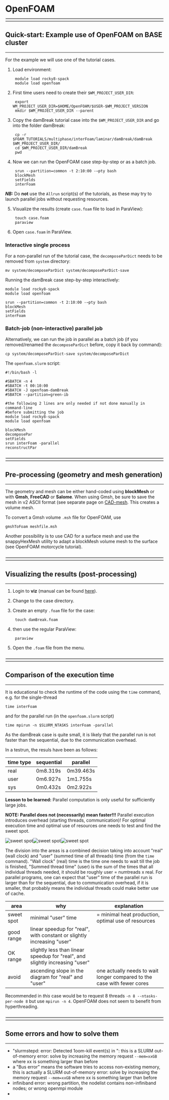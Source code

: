# OpenFOAM

<br>
<hr style="margin-right: 0px; margin-bottom: 4px; margin-left: 0px; margin-top: -24px; border:2px solid  #d9d9d9 "></hr>
<hr style="margin: 4px 0px; border:1px solid  #d9d9d9 "></hr>

## Quick-start: Example use of OpenFOAM on BASE cluster

---

For the example we will use one of the tutorial cases.

1. Load environment:
    
		module load rocky8-spack
		module load openfoam

2. First time users need to create their `$WM_PROJECT_USER_DIR`:

		export WM_PROJECT_USER_DIR=$HOME/OpenFOAM/$USER-$WM_PROJECT_VERSION
		mkdir $WM_PROJECT_USER_DIR --parent

3. Copy the damBreak tutorial case into the `$WM_PROJECT_USER_DIR` and go into the folder damBreak:

		cp -r $FOAM_TUTORIALS/multiphase/interFoam/laminar/damBreak/damBreak $WM_PROJECT_USER_DIR/
		cd $WM_PROJECT_USER_DIR/damBreak
		pwd

4. Now we can run the OpenFOAM case step-by-step or as a batch job.

	    srun --partition=common -t 2:10:00 -−pty bash
	    blockMesh
	    setFields
	    interFoam


***NB:*** Do **not** use the `Allrun` script(s) of the tutorials, as these may try to launch parallel jobs without requesting resources.

5. Visualize the results (create `case.foam` file to load in ParaView):

		touch case.foam
		paraview

6. Open `case.foam` in ParaView.


### Interactive single process

For a non-parallel run of the tutorial case, the `decomposeParDict` needs to be removed from `system` directory:

    mv system/decomposeParDict system/decomposeParDict-save

Running the damBreak case step-by-step interactively:

    module load rocky8-spack
    module load openfoam
    
    srun --partition=common -t 2:10:00 -−pty bash 
    blockMesh
    setFields
    interFoam



### Batch-job (non-interactive) parallel job

Alternatively, we can run the job in parallel as a batch job
(if you removed/renamed the `decomposeParDict` before, copy  it back by command): 

	cp system/decomposeParDict-save system/decomposeParDict

The `openfoam.slurm` script:

    #!/bin/bash -l
    
    #SBATCH -n 4
    #SBATCH -t 00:10:00  
    #SBATCH -J openfoam-damBreak
    #SBATCH --partition=green-ib
    
    #the following 2 lines are only needed if not done manually in command-line
    #before submitting the job
    module load rocky8-spack
    module load openfoam
    
    blockMesh
    decomposePar
    setFields
    srun interFoam -parallel
    reconstructPar

<!--   
<br>
<br>
<hr style="margin-right: 0px; margin-bottom: 4px; margin-left: 0px; margin-top: -24px; border:2px solid  #d9d9d9 "></hr>
<hr style="margin: 4px 0px; border:1px solid  #d9d9d9 "></hr>

## Which module and which node to use?

---

Here are timings for the `simpleFoam` solver with the motorBike case on empty nodes:

Empty nodes:

| module\ node | green (empty) | gray (empty) | green (full) |
|--------------|---------------|--------------|--------------|
| openfoam-v1912 | 16m0.781s | 20m30.122s | 40m15.321s |
| spack-green | 15m18.835s | - | 37m17.363s | 
| spack-gray | 15m18.537s | 19m8.511s | 37m53.517s |

Surprisingly, the timing between the different modules is not much different. However, on full nodes we experienced a significant difference to the empty nodes.
This is probably due to two reasons, full nodes cannot run on boost-clock-frequency and there may be congestion of the memory lanes. A Xeon Skylake CPU has only 6 memory lanes to be shared by 20 cores. If a memory intensive application is on the other cores, this may cause a slow-down.
-->

<br>
<br>
<hr style="margin-right: 0px; margin-bottom: 4px; margin-left: 0px; margin-top: -24px; border:2px solid  #d9d9d9 "></hr>
<hr style="margin: 4px 0px; border:1px solid  #d9d9d9 "></hr>

## Pre-processing (geometry and mesh generation)

---

The geometry and mesh can be either hand-coded using **blockMesh** or with **Gmsh**, **FreeCAD** or **Salome**. When using Gmsh, be sure to save the mesh in v2 ASCII format (see separate page on [CAD-mesh](cad-mesh.md). This creates a volume mesh.

To convert a Gmsh volume `.msh` file for OpenFOAM, use

    gmshToFoam meshfile.msh

Another possibility is to use CAD for a surface mesh and use the snappyHexMesh utility to adapt a blockMesh volume mesh to the surface (see OpenFOAM motorcycle tutorial).

<br>
<br>
<hr style="margin-right: 0px; margin-bottom: 4px; margin-left: 0px; margin-top: -24px; border:2px solid  #d9d9d9 "></hr>
<hr style="margin: 4px 0px; border:1px solid  #d9d9d9 "></hr>

## Visualizing the results (post-processing)

---

1. Login to **viz** (manual can be found [here](../visualization.md)).
2. Change to the case directory.
3. Create an empty `.foam` file for the case:

		touch damBreak.foam

4. then use the regular ParaView:

    	paraview

5. Open the `.foam` file from the menu.


<br>
<br>
<hr style="margin-right: 0px; margin-bottom: 4px; margin-left: 0px; margin-top: -24px; border:2px solid  #d9d9d9 "></hr>
<hr style="margin: 4px 0px; border:1px solid  #d9d9d9 "></hr>

## Comparison of the execution time

---

It is educational to check the runtime of the code using the `time` command, e.g. for the single-thread

    time interFoam

and for the parallel run (in the `openfoam.slurm` script)

    time mpirun -n $SLURM_NTASKS interFoam -parallel

As the damBreak case is quite small, it is likely that the parallel run is not faster than the sequential, due to the communication overhead.

In a testrun, the resuls have been as follows:

| time type | sequential | parallel  |
|-----------|------------|-----------|
| real      |  0m8.319s  | 0m39.463s |
| user      |  0m6.927s  | 1m1.755s  |
| sys       |  0m0.432s  | 0m2.922s  |


**Lesson to be learned:** Parallel computation is only useful for sufficiently large jobs.



**NOTE: Parallel does not (necessarily) mean faster!!!** Parallel execution introduces overhead (starting threads, communication)! For optimal execution time and optimal use of resources one needs to test and find the sweet spot.

![sweet spot](../pictures/of-timing.png)![sweet spot](../pictures/of-timing2.png)![sweet spot](../pictures/of-timing4.png)

The division into the areas is a combined decision taking into account "real" (wall clock) and "user" (summed time of all threads) time (from the `time` command). "Wall clock" (real) time is the time one needs to wait till the job is finished, "Summed thread time" (user) is the sum of the times that all individual threads needed, it should be roughly user = numtreads x real. For parallel programs, one can expect that "user" time of the parallel run is larger than for the sequential, due to communication overhead, if it is smaller, that probably means the individual threads could make better use of cache.

| area | why | explanation |
|-----------|------------|-----------|
| sweet spot | minimal "user" time | = minimal heat production, optimal use of resources |
| good range | linear speedup for "real", with constant or slightly increasing "user" | |
| OK range | slightly less than linear speedup for "real", and slightly increasing "user" | |
| avoid | ascending slope in the diagram for "real" and "user" | one actually needs to wait longer compared to the case with fewer cores |


Recommended in *this* case would be to request 8 threads `-n 8 --ntasks-per-node 8` but use `mpirun -n 4`. OpenFOAM does not seem to benefit from hyperthreading.



<br>
<br>
<hr style="margin-right: 0px; margin-bottom: 4px; margin-left: 0px; margin-top: -24px; border:2px solid  #d9d9d9 "></hr>
<hr style="margin: 4px 0px; border:1px solid  #d9d9d9 "></hr>

## Some errors and how to solve them

---


- "slurmstepd: error: Detected 1oom-kill event(s) in ": this is a SLURM out-of-memory error: solve by increasing the memory request `--mem=xxGB` where xx is something larger than before
- a "Bus error" means the software tries to access non-existing memory, this is actually a SLURM out-of-memory error: solve by increasing the memory request `--mem=xxGB` where xx is something larger than before
- infiniband error: wrong partition, the nodelist contains non-infiniband nodes; or wrong openmpi module
- 
